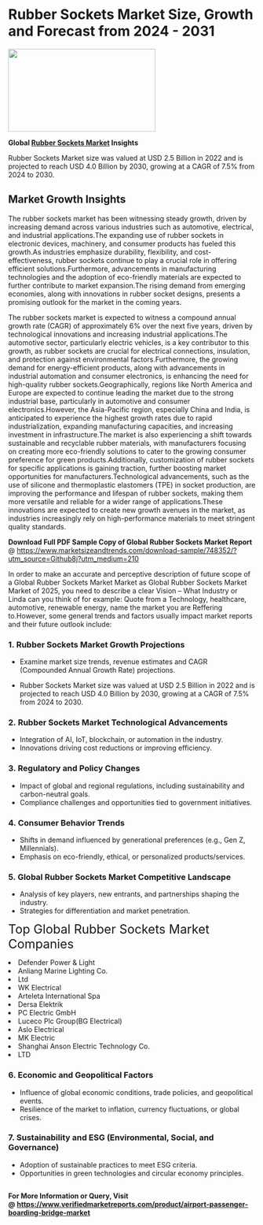 <H1>Rubber Sockets Market Size, Growth and Forecast from 2024 - 2031</H1><img class="aligncenter size-medium wp-image-584254" src="https://thirdeyenews.in/wp-content/uploads/2024/09/Global-Market-Research-300x168.jpeg" alt="" width="300" height="168" /><p><strong>Global&nbsp;<a href="https://www.marketsizeandtrends.com/download-sample/748352/?utm_source=Github8j?utm_medium=210">Rubber Sockets Market</a> Insights</strong></p><p>Rubber Sockets Market size was valued at USD 2.5 Billion in 2022 and is projected to reach USD 4.0 Billion by 2030, growing at a CAGR of 7.5% from 2024 to 2030.</p><p><h2>Market Growth Insights</h2> <p>The rubber sockets market has been witnessing steady growth, driven by increasing demand across various industries such as automotive, electrical, and industrial applications.The expanding use of rubber sockets in electronic devices, machinery, and consumer products has fueled this growth.As industries emphasize durability, flexibility, and cost-effectiveness, rubber sockets continue to play a crucial role in offering efficient solutions.Furthermore, advancements in manufacturing technologies and the adoption of eco-friendly materials are expected to further contribute to market expansion.The rising demand from emerging economies, along with innovations in rubber socket designs, presents a promising outlook for the market in the coming years.</p> <p>The rubber sockets market is expected to witness a compound annual growth rate (CAGR) of approximately 6% over the next five years, driven by technological innovations and increasing industrial applications.The automotive sector, particularly electric vehicles, is a key contributor to this growth, as rubber sockets are crucial for electrical connections, insulation, and protection against environmental factors.Furthermore, the growing demand for energy-efficient products, along with advancements in industrial automation and consumer electronics, is enhancing the need for high-quality rubber sockets.Geographically, regions like North America and Europe are expected to continue leading the market due to the strong industrial base, particularly in automotive and consumer electronics.However, the Asia-Pacific region, especially China and India, is anticipated to experience the highest growth rates due to rapid industrialization, expanding manufacturing capacities, and increasing investment in infrastructure.The market is also experiencing a shift towards sustainable and recyclable rubber materials, with manufacturers focusing on creating more eco-friendly solutions to cater to the growing consumer preference for green products.Additionally, customization of rubber sockets for specific applications is gaining traction, further boosting market opportunities for manufacturers.Technological advancements, such as the use of silicone and thermoplastic elastomers (TPE) in socket production, are improving the performance and lifespan of rubber sockets, making them more versatile and reliable for a wider range of applications.These innovations are expected to create new growth avenues in the market, as industries increasingly rely on high-performance materials to meet stringent quality standards.<p><span class=""><strong>Download Full PDF Sample Copy of Global Rubber Sockets Market Report</strong> @ <a href="https://www.marketsizeandtrends.com/download-sample/748352/?utm_source=Github8j?utm_medium=210" target="_blank">https://www.marketsizeandtrends.com/download-sample/748352/?utm_source=Github8j?utm_medium=210</a></span></p><p>In order to make an accurate and perceptive description of future scope of a Global&nbsp;Rubber Sockets Market Market as Global&nbsp;Rubber Sockets Market Market of 2025, you need to describe a clear Vision &ndash; What Industry or Linda can you think of for example: Quote from a Technology, healthcare, automotive, renewable energy, name the market you are Reffering to.However, some general trends and factors usually impact market reports and their future outlook include:</p><h3>1.&nbsp;<strong>Rubber Sockets Market Growth Projections</strong></h3><ul><li>Examine market size trends, revenue estimates and CAGR (Compounded Annual Growth Rate) projections.</li><li><p>Rubber Sockets Market size was valued at USD 2.5 Billion in 2022 and is projected to reach USD 4.0 Billion by 2030, growing at a CAGR of 7.5% from 2024 to 2030.</p></li></ul><h3>2.&nbsp;<strong>Rubber Sockets Market Technological Advancements</strong></h3><ul><li>Integration of AI, IoT, blockchain, or automation in the industry.</li><li>Innovations driving cost reductions or improving efficiency.</li></ul><h3>3.&nbsp;<strong>Regulatory and Policy Changes</strong></h3><ul><li>Impact of global and regional regulations, including sustainability and carbon-neutral goals.</li><li>Compliance challenges and opportunities tied to government initiatives.</li></ul><h3>4.&nbsp;<strong>Consumer Behavior Trends</strong></h3><ul><li>Shifts in demand influenced by generational preferences (e.g., Gen Z, Millennials).</li><li>Emphasis on eco-friendly, ethical, or personalized products/services.</li></ul><h3>5.&nbsp;<strong>Global Rubber Sockets Market Competitive Landscape</strong></h3><ul><li>Analysis of key players, new entrants, and partnerships shaping the industry.</li><li>Strategies for differentiation and market penetration.</li></ul><p data-pm-slice="1 1 []"><span style="color: inherit; font-family: inherit; font-size: 25px;">Top Global Rubber Sockets Market Companies</span></p><div class="" data-test-id=""><p><li>Defender Power & Light</li><li> Anliang Marine Lighting Co.</li><li> Ltd</li><li> WK Electrical</li><li> Arteleta International Spa</li><li> Dersa Elektrik</li><li> PC Electric GmbH</li><li> Luceco Plc Group(BG Electrical)</li><li> Aslo Electrical</li><li> MK Electric</li><li> Shanghai Anson Electric Technology Co.</li><li>LTD</li></p></div><h3>6.&nbsp;<strong>Economic and Geopolitical Factors</strong></h3><ul><li>Influence of global economic conditions, trade policies, and geopolitical events.</li><li>Resilience of the market to inflation, currency fluctuations, or global crises.</li></ul><h3>7.&nbsp;<strong>Sustainability and ESG (Environmental, Social, and Governance)</strong></h3><ul><li>Adoption of sustainable practices to meet ESG criteria.</li><li>Opportunities in green technologies and circular economy principles.</li></ul><h2><strong style="font-size: 14px;">For More Information or Query, Visit @&nbsp;</strong><a style="background-color: #ffffff; font-size: 14px;" href="https://www.marketsizeandtrends.com/report/rubber-sockets-market/" target="_blank">https://www.verifiedmarketreports.com/product/airport-passenger-boarding-bridge-market</a></h2>